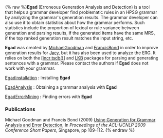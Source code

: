 {% raw %}**Egad** (Erroneous Generation Analysis and Detection) is a tool that
helps a grammar developer find problematic rules in an HPSG grammar by
analyzing the grammar's generation results. The grammar developer can
also use it to obtain statistics about how the grammar performs. Such
statistics include the proportion of lexical or rule variance between
generation and parsing results, if the generated items have the same
MRS, if the top ranked generation result matches the input string, etc.

**Egad** was created by [MichaelGoodman](https://delph-in.github.io/docs/garage/MichaelGoodman) and
[FrancisBond](https://delph-in.github.io/docs/garage/FrancisBond) in order to improve generation results for
[Jacy](https://delph-in.github.io/docs/grammars/JacyTop), but it has also been used to analyze the ERG. It relies
on both the [\[incr tsdb()](https://delph-in.github.io/docs/tools/ItsdbTop)\] and [LKB](https://delph-in.github.io/docs/tools/LkbTop) packages for
parsing and generating sentences with a grammar. Please contact the
authors if **Egad** does not work with your grammar.

[EgadInstallation](https://delph-in.github.io/docs/garage/EgadInstallation) : Installing **Egad**

[EgadAnalysis](/EgadAnalysis) : Obtaining a grammar analysis with
**Egad**

[EgadErrorMining](/EgadErrorMining) : Finding errors with **Egad**

### Publications

Michael Goodman and Francis Bond (2009) [Using Generation for Grammar
Analysis and Error
Detection](http://www.aclweb.org/anthology/P/P09/P09-2028.pdf), In
*Proceedings of the ACL-IJCNLP 2009 Conference Short Papers*, Singapore,
pp 109-112.
<update date omitted for speed>{% endraw %}